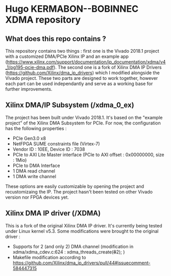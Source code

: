 # Hugo KERMABON--BOBINNEC XDMA repository

## What does this repo contains ?

This repository contains two things : first one is the Vivado 2018.1 project with a customized DMA/PCIe Xilinx IP and an example app (https://www.xilinx.com/support/documentation/ip_documentation/xdma/v4_1/pg195-pcie-dma.pdf). The second one is a fork of Xilinx DMA IP Drivers (https://github.com/Xilinx/dma_ip_drivers) which I modified alongside the Vivado project. These two parts are designed to work together, however each part can be used independantly and serve as a working base for further improvements.

## Xilinx DMA/IP Subsystem (/xdma_0_ex)

The project has been built under Vivado 2018.1. It's based on the "example project" of the Xilinx DMA Subsystem for PCIe. For now, the configuration has the following properties :
+ PCIe Gen3.0 x8
+ NetFPGA SUME constraints file (Virtex-7)
+ Vendor ID : 10EE, Device ID : 7038
+ PCIe to AXI Lite Master interface (PCIe to AXI offset : 0x00000000, size : 1Mio)
+ PCIe to DMA Interface
+ 1 DMA read channel
+ 1 DMA write channel

These options are easily customizable by opening the project and recustomizaing the IP.
The project hasn't been tested on other Vivado version nor FPGA devices yet.

## Xilinx DMA IP driver (/XDMA)

This is a fork of the original Xilinx DMA IP driver. It's currently being tested under Linux kernel v5.3. Some modifications were brought to the original driver :

+ Supports for 2 (and only 2) DMA channel (modification in xdma/xdma_cdev.c:624 : xdma_threads_create(~~8~~2); )
+ Makefile modification according to https://github.com/Xilinx/dma_ip_drivers/pull/44#issuecomment-584447315 
